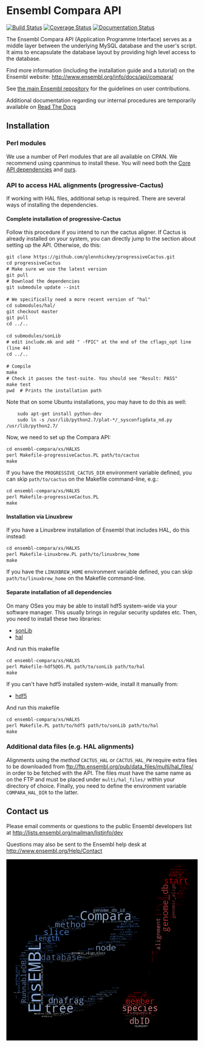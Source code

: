 # Ensembl Compara API

[![Build Status](https://travis-ci.org/Ensembl/ensembl-compara.svg?branch=release/95)](https://travis-ci.org/Ensembl/ensembl-compara)
[![Coverage Status](https://coveralls.io/repos/Ensembl/ensembl-compara/badge.svg?branch=release/95&service=github)](https://coveralls.io/github/Ensembl/ensembl-compara?branch=release/93)
[![Documentation Status](https://readthedocs.org/projects/ensembl-compara/badge/?version=release/95)](http://ensembl-compara.readthedocs.io/en/release/93/)

The Ensembl Compara API (Application Programme Interface) serves as a
middle layer between the underlying MySQL database and the user's script.
It aims to encapsulate the database layout by providing high level access
to the database.

Find more information (including the installation guide and a tutorial) on
the Ensembl website: <http://www.ensembl.org/info/docs/api/compara/>

See [the main Ensembl repository](https://github.com/Ensembl/ensembl/blob/HEAD/CONTRIBUTING.md)
for the guidelines on user contributions.

Additional documentation regarding our internal procedures are temporarily available on [Read The Docs](http://ensembl-compara.readthedocs.io/en/release/95/)

## Installation

### Perl modules

We use a number of Perl modules that are all available on CPAN. We recommend using cpanminus to install these.
You will need both the [Core API
dependencies](https://github.com/Ensembl/ensembl/blob/HEAD/cpanfile) and
[ours](cpanfile).

### API to access HAL alignments (progressive-Cactus)

If working with HAL files, additional setup is required. There are several ways
of installing the dependencies.

#### Complete installation of progressive-Cactus

Follow this procedure if you intend to run the cactus aligner. If Cactus is
already installed on your system, you can directly jump to the section
about setting up the API. Otherwise, do this:

	git clone https://github.com/glennhickey/progressiveCactus.git
	cd progressiveCactus
	# Make sure we use the latest version
	git pull
	# Download the dependencies
	git submodule update --init
	
	# We specifically need a more recent version of "hal"
	cd submodules/hal/
	git checkout master
	git pull
	cd ../..
	
	cd submodules/sonLib
	# edit include.mk and add " -fPIC" at the end of the cflags_opt line (line 44)
	cd ../..
	
	# Compile
	make
	# Check it passes the test-suite. You should see "Result: PASS"
	make test
	pwd  # Prints the installation path

Note that on some Ubuntu installations, you may have to do this as well:

        sudo apt-get install python-dev
        sudo ln -s /usr/lib/python2.7/plat-*/_sysconfigdata_nd.py /usr/lib/python2.7/

Now, we need to set up the Compara API:

	cd ensembl-compara/xs/HALXS
	perl Makefile-progressiveCactus.PL path/to/cactus
	make

If you have the `PROGRESSIVE_CACTUS_DIR` environment variable defined, you
can skip `path/to/cactus` on the Makefile command-line, e.g.:

	cd ensembl-compara/xs/HALXS
	perl Makefile-progressiveCactus.PL
	make


#### Installation via Linuxbrew

If you have a Linuxbrew installation of Ensembl that includes HAL, do this
instead:

	cd ensembl-compara/xs/HALXS
	perl Makefile-Linuxbrew.PL path/to/linuxbrew_home
	make

If you have the `LINUXBREW_HOME` environment variable defined, you can skip
`path/to/linuxbrew_home` on the Makefile command-line.

#### Separate installation of all dependencies

On many OSes you may be able to install hdf5 system-wide via your software
manager. This usually brings in regular security updates etc. Then, you
need to install these two libraries:

* [sonLib](https://github.com/benedictpaten/sonLib)
* [hal](https://github.com/ComparativeGenomicsToolkit/hal)

And run this makefile

	cd ensembl-compara/xs/HALXS
	perl Makefile-hdf5@OS.PL path/to/sonLib path/to/hal
	make

If you can't have hdf5 installed system-wide, install it manually from:

* [hdf5](https://support.hdfgroup.org/HDF5/)

And run this makefile

	cd ensembl-compara/xs/HALXS
	perl Makefile.PL path/to/hdf5 path/to/sonLib path/to/hal
	make

### Additional data files (e.g. HAL alignments)

Alignments using the _method_ `CACTUS_HAL` or `CACTUS_HAL_PW` require extra
files to be downloaded from
<ftp://ftp.ensembl.org/pub/data_files/multi/hal_files/> in order to be fetched with the
API. The files must have the same name as on the FTP and must be placed
under `multi/hal_files/` within your directory of choice.
Finally, you need to define the environment variable `COMPARA_HAL_DIR` to
the latter.

## Contact us

Please email comments or questions to the public Ensembl developers list at
<http://lists.ensembl.org/mailman/listinfo/dev>

Questions may also be sent to the Ensembl help desk at
<http://www.ensembl.org/Help/Contact>

![e!Compara word cloud](docs/ebang-wordcloud.png)
